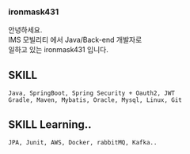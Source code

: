### ironmask431

안녕하세요.   
IMS 모빌리티 에서 Java/Back-end 개발자로    
일하고 있는 ironmask431 입니다.

## SKILL
    Java, SpringBoot, Spring Security + Oauth2, JWT 
    Gradle, Maven, Mybatis, Oracle, Mysql, Linux, Git   
    
## SKILL Learning..   
    JPA, Junit, AWS, Docker, rabbitMQ, Kafka..
